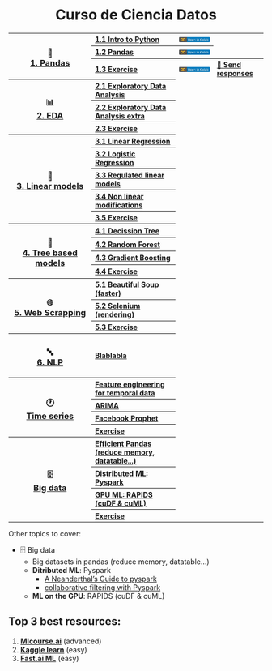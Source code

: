 <h1 align="center">Curso de Ciencia Datos</h1>


<table>
  
  <!----------------------------------- 🐼 1. Pandas ----------------------------------->
  <tr>
    <th rowspan="3" width="150"><h3>🐼</br><a href="/1.%20Python%20y%20Pandas">1. Pandas</a></h3></th>
    <th align="left"><a href="/1.%20Python%20y%20Pandas/1.1%20Python.ipynb">1.1 Intro to Python</b></a></th>
    <th align="left"><a href="https://colab.research.google.com/github/CenticMurcia/curso-ciencia-datos/blob/master/1.%20Python%20y%20Pandas/1.1%20Python.ipynb"><img src="img/colab.svg"/></a></th>
  </tr>
  <tr>
    <th align="left"><a href="/1.%20Python%20y%20Pandas/1.2%20Pandas.ipynb">1.2 Pandas</a></th>
    <th align="left"><a href="https://colab.research.google.com/github/CenticMurcia/curso-ciencia-datos/blob/master/1.%20Python%20y%20Pandas/1.2%20Pandas.ipynb"><img src="img/colab.svg"/></a></th>
  </tr>
  <tr>
    <th align="left"><a href="/1.%20Python%20y%20Pandas/1.3%20Pandas%20exercise.ipynb">1.3 Exercise</a></th>
    <th align="left"><a href="https://colab.research.google.com/github/CenticMurcia/curso-ciencia-datos/blob/master/1.%20Python%20y%20Pandas/1.3%20Pandas%20exercise.ipynb"><img src="img/colab.svg"/></a></th>
    <th align="left"><a href="https://forms.gle/NivU7hQfvsxysTwz6">📝 Send responses</a> </th>
  </tr>
  
  <!----------------------------------- 📊 2. EDA ----------------------------------->
  <tr>
    <th rowspan="3" width="150"><h3>📊</br><a href="/2.%20EDA">2. EDA</a></h3></th>
    <th align="left"><a href="/2.%20EDA/#">2.1 Exploratory Data Analysis</a></th>
  </tr>
  <tr>
    <th align="left"><a href="/2.%20EDA/#">2.2 Exploratory Data Analysis extra</a></th>
  </tr>
  <tr>
    <th align="left"><a href="/2.%20EDA/#">2.3 Exercise</a></th>
  </tr>
  
  <!----------------------------------- 📏 3. Linear models ----------------------------------->
  <tr>
    <th rowspan="5" width="150"><h3>📏</br><a href="/3.%20Linear%20models">3. Linear models</a></h3></th>
    <th align="left"><a href="3.%20Linear%20models">3.1 Linear Regression</b></a></th>
  </tr>
  <tr>
    <th align="left"><a href="3.%20Linear%20models">3.2 Logistic Regression</b></a></th>
  </tr>
    <tr>
    <th align="left"><a href="3.%20Linear%20models">3.3 Regulated linear models</b></a></th>
  </tr>
    <tr>
    <th align="left"><a href="3.%20Linear%20models">3.4 Non linear modifications</b></a></th>
  </tr>
  <tr>
    <th align="left"><a href="/1.%20Python%20y%20Pandas/1.3%20Pandas%20exercise.ipynb">3.5 Exercise</a></th>
  </tr>
  
  <!----------------------------------- 🌳 4. Tree based models ----------------------------------->
  <tr>
    <th rowspan="4" width="150"><h3>🌳</br><a href="#">4. Tree based models</a></h3></th>
    <th align="left"><a href="#">4.1 Decission Tree</a></th>
  </tr>
  <tr>
    <th align="left"><a href="#">4.2 Random Forest</a></th>
  </tr>
    <tr>
    <th align="left"><a href="#">4.3 Gradient Boosting</a></th>
  </tr>
  <tr>
    <th align="left"><a href="#">4.4 Exercise</a></th>
  </tr>

  <!-----------------------------------  🌐 5. Web scrapping ----------------------------------->
  <tr>
    <th rowspan="3" width="150"><h3>🌐</br><a href="#">5. Web Scrapping</a></h3></th>
    <th align="left"><a href="/5.%20Web%20scrapping/5.1%20Beautiful%20Soup.ipynb">5.1 Beautiful Soup (faster)</b></a></th>
  </tr>
  <tr>
    <th align="left"><a href="#">5.2 Selenium (rendering)</b></a></th>
  </tr>
  <tr>
    <th align="left"><a href="#">5.3 Exercise</b></a></th>
  </tr>
  
  <!-----------------------------------  🔤 6. NLP ----------------------------------->
  <tr>
    <th rowspan="1" width="150"><h3>🔤</br><a href="#">6. NLP</a></h3></th>
    <th align="left"><a href="#">Blablabla</a></th>
  </tr>
  
  <!-----------------------------------  🕐 Time series ----------------------------------->
  <tr>
    <th rowspan="4" width="150"><h3>🕐</br><a href="#">Time series</a></h3></th>
    <th align="left"><a href="#">Feature engineering for temporal data</a></th>
  </tr>
  <tr>
    <th align="left"><a href="#">ARIMA</a></th>
  </tr>
  <tr>
    <th align="left"><a href="#">Facebook Prophet</a></th>
  </tr>
  <tr>
    <th align="left"><a href="#">Exercise</a></th>
  </tr>
  
  <!-----------------------------------  🗄️ Big data ----------------------------------->
  <tr>
    <th rowspan="4" width="150"><h3>🗄️</br><a href="#">Big data</a></h3></th>
    <th align="left"><a href="#">Efficient Pandas (reduce memory, datatable...)</a></th>
  </tr>
  <tr>
    <th align="left"><a href="#">Distributed ML: Pyspark</a></th>
  </tr>
  <tr>
    <th align="left"><a href="#">GPU ML: RAPIDS (cuDF & cuML)</a></th>
  </tr>
  <tr>
    <th align="left"><a href="#">Exercise</a></th>
  </tr>
  
</table>

Other topics to cover:
- 🗄️ Big data
  - Big datasets in pandas (reduce memory, datatable...)
  - **Ditributed ML**: Pyspark
    - [A Neanderthal’s Guide to pyspark](https://towardsdatascience.com/a-neanderthals-guide-to-apache-spark-in-python-9ef1f156d427)
    - [collaborative filtering with Pyspark](https://www.kaggle.com/vchulski/tutorial-collaborative-filtering-with-pyspark)
  - **ML on the GPU**: RAPIDS (cuDF & cuML)


## Top 3 best resources:
1. [**Mlcourse.ai**](http://mlcourse.ai) (advanced)
2. [**Kaggle learn**](https://www.kaggle.com/learn) (easy)
3. [**Fast.ai ML**](http://course18.fast.ai/ml) (easy)


